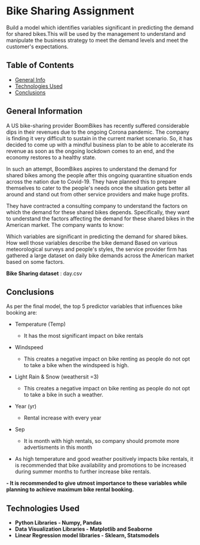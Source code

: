 # Bike Sharing Assignment
Build a model which identifies variables significant in predicting the demand for shared bikes.This will be used by the management to understand and manipulate the business strategy to meet the demand levels and meet the customer's expectations.


## Table of Contents
* [General Info](#general-information)
* [Technologies Used](#technologies-used)
* [Conclusions](#conclusions)

## General Information
A US bike-sharing provider BoomBikes has recently suffered considerable dips in their revenues due to the ongoing Corona pandemic. The company is finding it very difficult to sustain in the current market scenario. So, it has decided to come up with a mindful business plan to be able to accelerate its revenue as soon as the ongoing lockdown comes to an end, and the economy restores to a healthy state.

In such an attempt, BoomBikes aspires to understand the demand for shared bikes among the people after this ongoing quarantine situation ends across the nation due to Covid-19. They have planned this to prepare themselves to cater to the people's needs once the situation gets better all around and stand out from other service providers and make huge profits.

They have contracted a consulting company to understand the factors on which the demand for these shared bikes depends. Specifically, they want to understand the factors affecting the demand for these shared bikes in the American market. The company wants to know:

Which variables are significant in predicting the demand for shared bikes.
How well those variables describe the bike demand
Based on various meteorological surveys and people's styles, the service provider firm has gathered a large dataset on daily bike demands across the American market based on some factors.<br>

<b>Bike Sharing dataset</b> : day.csv

## Conclusions
As per the final model, the top 5 predictor variables that influences bike booking are:

- Temperature (Temp)
    - It has the most significant impact on bike rentals
- Windspeed
    - This creates a negative impact on bike renting as people do not opt to take a bike when the windspeed is high.
- Light Rain & Snow (weathersit =3)
    - This creates a negative impact on bike renting as people do not opt to take a bike in such a weather.
- Year (yr)
    - Rental increase with every year
- Sep 
    - It is month with high rentals, so company should promote more advertisments in this month
    
- As high temperature and good weather positively impacts bike rentals, it is recommended that bike availability and promotions to be increased during summer months to further increase bike rentals.</b>
<b>
- It is recommended to give utmost importance to these variables while planning to achieve maximum bike rental booking.


## Technologies Used
- Python Libraries - Numpy, Pandas
- Data Visualization Libraries - Matplotlib and Seaborne
- Linear Regression model libraries - Sklearn, Statsmodels
